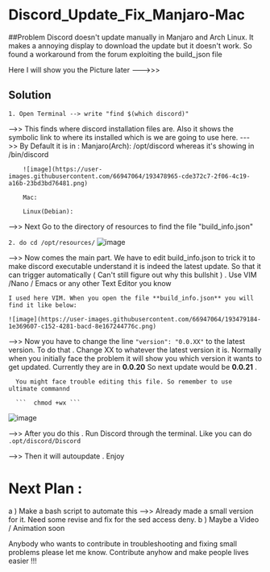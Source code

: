 # Discord_Update_Fix_Manjaro-Mac

##Problem 
Discord doesn't update manually in Manjaro and Arch Linux. It makes a annoying display to download the update but it doesn't work. So found a workaround from the forum
exploiting the build_json file

Here I will show you the Picture later --->>>




## Solution

```1. Open Terminal --> write "find $(which discord)" ``` 

-->> This finds where discord installation files are. Also it shows the symbolic link to where its installed which is we are going to use here.
--->> By Default it is in :
         Manjaro(Arch): /opt/discord  whereas it's showing in /bin/discord
         
        ![image](https://user-images.githubusercontent.com/66947064/193478965-cde372c7-2f06-4c19-a16b-23bd3bd76481.png)
        
        Mac:
        
        Linux(Debian): 

-->> Next Go to the directory of resources to find the file "build_info.json" 

``` 2. do cd /opt/resources/ ``` 
    ![image](https://user-images.githubusercontent.com/66947064/193479093-3aa9dcd2-2277-45e4-8c01-d7dfbfee4445.png)

-->> Now comes the main part. We have to edit build_info.json to trick it to make discord executable understand it is indeed the latest update.
     So that it can trigger automatically ( Can't still figure out why this bullshit ) . Use VIM /Nano / Emacs or any other Text Editor you know
     
    I used here VIM. When you open the file **build_info.json** you will find it like below:
    
    ![image](https://user-images.githubusercontent.com/66947064/193479184-1e369607-c152-4281-bacd-8e167244776c.png)
    
 -->> Now you have to change the line ``` "version": "0.0.XX" ``` to the latest version. To do that . Change XX to 
      whatever the latest version it is. Normally when you initially face the problem it will show you which version it wants to 
      get updated. Currently they are in **0.0.20** So next update would be  **0.0.21** . 
      
      You might face trouble editing this file. So remember to use ultimate commannd 
      
      ```  chmod +wx ``` 

![image](https://user-images.githubusercontent.com/66947064/193479423-e080f81e-c9cd-484c-a6eb-2d25b8354657.png)

-->> After you do this . Run Discord through the terminal. Like you can do   ```  .opt/discord/Discord ``` 

-->> Then it will autoupdate . Enjoy 

# Next Plan :

a )   Make a bash  script to automate this -->> Already made a small version for it. Need some revise and fix for the sed access deny.
b )   Maybe a Video / Animation soon 


Anybody who wants to contribute in troubleshooting and fixing small problems please let me know. Contribute anyhow and make people lives
easier !!!
